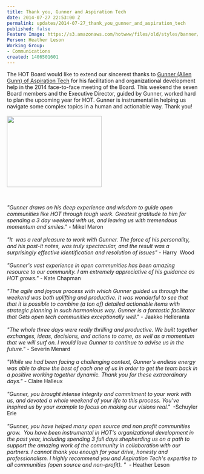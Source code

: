 ```yaml
---
title: Thank you, Gunner and Aspiration Tech
date: 2014-07-27 22:53:00 Z
permalink: updates/2014-07-27_thank_you_gunner_and_aspiration_tech
published: false
Feature Image: https://s3.amazonaws.com/hotwww/files/old/styles/banner/public/Gunner+at+HOT+Board+meeting.jpg
Person: Heather Leson
Working Group:
- Communications
created: 1406501601
---
```


<div id="magicdomid1279" class="ace-line gutter-author-p-11792 emptyGutter" data-author-link="/ep/profile/q4EQX8X6EQI" data-author-name="Heather L" data-author-initials="HL"><span class="author-p-11792">The HOT Board would like to extend our sincerest thanks to <a href="https://aspirationtech.org/about/people/gunner">Gunner (Allen Gunn</a></span><span class="author-p-11792"><a href="https://aspirationtech.org/about/people/gunner">) of Aspiration Tech</a> for his facilitation and organizational development help in the 2014 face-to-face meeting of the Board. This weekend the seven Board members and the Executive Director, guided by Gunner, worked hard to plan the upcoming year for HOT. Gunner is instrumental in helping us navigate some complex topics in a human and actionable way. Thank you!</span></div><div class="ace-line gutter-author-p-11792 emptyGutter" data-author-link="/ep/profile/q4EQX8X6EQI" data-author-name="Heather L" data-author-initials="HL">&nbsp;</div><div class="ace-line gutter-author-p-11792 emptyGutter" data-author-link="/ep/profile/q4EQX8X6EQI" data-author-name="Heather L" data-author-initials="HL"><span class="author-p-11792"><img class="image-medium" src="https://s3.amazonaws.com/hotwww/files/old/styles/medium/public/Gunner%20at%20HOT%20Board%20meeting.jpg?itok=6NStAVG7" alt="" height="188" width="250"></span></div><p>&nbsp;</p><div id="magicdomid1280" class="ace-line gutter-author-p-11792 emptyGutter" data-author-link="/ep/profile/q4EQX8X6EQI" data-author-name="Heather L" data-author-initials="HL"><span class="author-p-11792"><em>"Gunner draws on his deep experience and wisdom to guide open communities like HOT through tough work. Greatest gratitude to him for spending a 3 day weekend with us, and leaving us with tremendous momentum and smiles."</em> - Mikel Maron</span></div><div id="magicdomid668" class="ace-line longKeep gutter-noauthor">&nbsp;</div><div id="magicdomid1271" class="ace-line gutter-author-p-11792 emptyGutter" data-author-link="/ep/profile/q4EQX8X6EQI" data-author-name="Heather L" data-author-initials="HL"><span class="author-p-11792"><em>"It&nbsp; was a real pleasure to work with Gunner. The force of his personality,&nbsp; and his post-it notes, was truly spectacular, and the result was a&nbsp; surprisingly effective identification and resolution of issues"</em> - Harry&nbsp; Wood</span></div><div id="magicdomid1272" class="ace-line longKeep gutter-noauthor">&nbsp;</div><div id="magicdomid1269" class="ace-line gutter-author-p-11792 emptyGutter" data-author-link="/ep/profile/q4EQX8X6EQI" data-author-name="Heather L" data-author-initials="HL"><span class="author-p-11792"><em>"Gunner's vast experience in open communities has been amazing resource to our community. I am extremely appreciative of his guidance as HOT grows."</em> - Kate Chapman</span></div><div id="magicdomid1273" class="ace-line longKeep gutter-noauthor">&nbsp;</div><div id="magicdomid2032" class="ace-line gutter-author-p-11792 emptyGutter" data-author-link="/ep/profile/q4EQX8X6EQI" data-author-name="Heather L" data-author-initials="HL"><span class="author-p-11792"><em>"The agile and joyous process with which Gunner guided us through the weekend was both uplifting and productive. It was wonderful to see that that it is possible to combine (a ton of) detailed actionable items with strategic planning in such harmonious way. Gunner is a fantastic facilitator that Gets open tech communities exceptionally well."</em> - Jaakko Helleranta&nbsp;</span></div><div id="magicdomid2034" class="ace-line longKeep gutter-noauthor">&nbsp;</div><div id="magicdomid2704" class="ace-line gutter-author-p-11792 emptyGutter" data-author-link="/ep/profile/q4EQX8X6EQI" data-author-name="Heather L" data-author-initials="HL"><span class="author-p-11792"><em>"The whole three days were really thrilling and productive. We built together exchanges, ideas, decisions, and actions to come, as well as a momentum that we will surf on. I would love Gunner to continue to advise us in the future."</em> - Severin Menard</span></div><div class="ace-line gutter-author-p-11792 emptyGutter" data-author-link="/ep/profile/q4EQX8X6EQI" data-author-name="Heather L" data-author-initials="HL">&nbsp;</div><div class="ace-line gutter-author-p-11792 emptyGutter" data-author-link="/ep/profile/q4EQX8X6EQI" data-author-name="Heather L" data-author-initials="HL"><span class="author-p-11792"><em>"While we had been facing a challenging context, Gunner's endless energy was able to draw the best of each one of us in order to get the team back in a positive working together dynamic. Thank you for these extraordinary days."</em> - Claire Halleux</span></div><div class="ace-line gutter-author-p-11792 emptyGutter" data-author-link="/ep/profile/q4EQX8X6EQI" data-author-name="Heather L" data-author-initials="HL">&nbsp;</div><div class="ace-line gutter-author-p-11792 emptyGutter" data-author-link="/ep/profile/q4EQX8X6EQI" data-author-name="Heather L" data-author-initials="HL"><span class="author-p-11792"><em>"Gunner, you brought intense integrity and commitment to your work with us, and devoted a whole weekend of your life to this process. You've inspired us by your example to focus on making our visions real."</em>&nbsp; -Schuyler Erle</span></div><div class="ace-line gutter-author-p-11792 emptyGutter" data-author-link="/ep/profile/q4EQX8X6EQI" data-author-name="Heather L" data-author-initials="HL">&nbsp;</div><div id="magicdomid3388" class="ace-line gutter-author-p-11792 emptyGutter" data-author-link="/ep/profile/q4EQX8X6EQI" data-author-name="Heather L" data-author-initials="HL"><span class="author-p-11792"><em>"</em></span><span class="author-p-11792"><em>Gunner, you have helped many open source and non profit communities grow.&nbsp; You have been instrumental in HOT's organizational development in the past year, including spending 3 full days shepherding us on a path to support the amazing work of the community in collaboration with our partners. I cannot thank you enough for your drive, honesty and professionalism. </em></span><span class="author-p-11792"><em><span class="author-p-11792"><em><span class="author-p-11792"><em>I highly recommend you and Aspiration Tech's expertise to all communities (open source and non-profit). </em></span></em></span>"&nbsp;</em> - Heather Leson</span></div>
